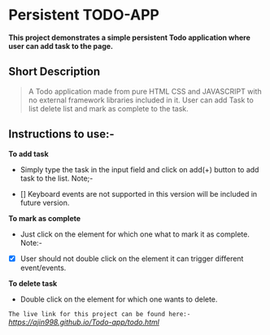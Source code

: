 # Persistent TODO-APP

**This project demonstrates a simple persistent Todo application where user can add task to the page.**

## Short Description

> A Todo application made from pure HTML CSS and JAVASCRIPT with no external framework libraries        included in it.
> User can add Task to list delete list and mark as complete to the task.

## Instructions to use:- 

**To add task**

* Simply type the task in the input field and click on add(+) button to add task to the list.
Note;-
- [] Keyboard events are not supported in this version will be included in future version.

**To mark as complete**
* Just click on the element for which one what to mark it as complete.
Note:- 
- [x] User should not double click on the element it can trigger different event/events.

**To delete task**

* Double click on the element for which one wants to delete.


`The live link for this project can be found here:- ` *https://ajin998.github.io/Todo-app/todo.html*

